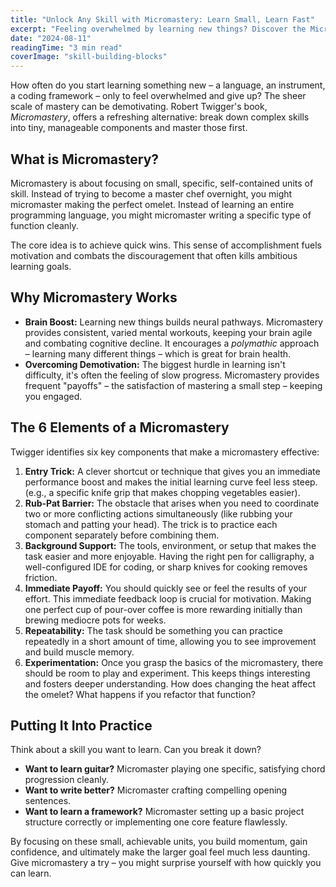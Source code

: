 ```yaml
---
title: "Unlock Any Skill with Micromastery: Learn Small, Learn Fast"
excerpt: "Feeling overwhelmed by learning new things? Discover the Micromastery approach to break down skills into small, achievable steps and build momentum."
date: "2024-08-11"
readingTime: "3 min read"
coverImage: "skill-building-blocks"
---
```


How often do you start learning something new – a language, an instrument, a coding framework – only to feel overwhelmed and give up? The sheer scale of mastery can be demotivating. Robert Twigger's book, *Micromastery*, offers a refreshing alternative: break down complex skills into tiny, manageable components and master those first.

## What is Micromastery?

Micromastery is about focusing on small, specific, self-contained units of skill. Instead of trying to become a master chef overnight, you might micromaster making the perfect omelet. Instead of learning an entire programming language, you might micromaster writing a specific type of function cleanly.

The core idea is to achieve quick wins. This sense of accomplishment fuels motivation and combats the discouragement that often kills ambitious learning goals.

## Why Micromastery Works

*   **Brain Boost:** Learning new things builds neural pathways. Micromastery provides consistent, varied mental workouts, keeping your brain agile and combating cognitive decline. It encourages a *polymathic* approach – learning many different things – which is great for brain health.
*   **Overcoming Demotivation:** The biggest hurdle in learning isn't difficulty, it's often the feeling of slow progress. Micromastery provides frequent "payoffs" – the satisfaction of mastering a small step – keeping you engaged.

## The 6 Elements of a Micromastery

Twigger identifies six key components that make a micromastery effective:

1.  **Entry Trick:** A clever shortcut or technique that gives you an immediate performance boost and makes the initial learning curve feel less steep. (e.g., a specific knife grip that makes chopping vegetables easier).
2.  **Rub-Pat Barrier:** The obstacle that arises when you need to coordinate two or more conflicting actions simultaneously (like rubbing your stomach and patting your head). The trick is to practice each component separately before combining them.
3.  **Background Support:** The tools, environment, or setup that makes the task easier and more enjoyable. Having the right pen for calligraphy, a well-configured IDE for coding, or sharp knives for cooking removes friction.
4.  **Immediate Payoff:** You should quickly see or feel the results of your effort. This immediate feedback loop is crucial for motivation. Making one perfect cup of pour-over coffee is more rewarding initially than brewing mediocre pots for weeks.
5.  **Repeatability:** The task should be something you can practice repeatedly in a short amount of time, allowing you to see improvement and build muscle memory.
6.  **Experimentation:** Once you grasp the basics of the micromastery, there should be room to play and experiment. This keeps things interesting and fosters deeper understanding. How does changing the heat affect the omelet? What happens if you refactor that function?

## Putting It Into Practice

Think about a skill you want to learn. Can you break it down?

*   **Want to learn guitar?** Micromaster playing one specific, satisfying chord progression cleanly.
*   **Want to write better?** Micromaster crafting compelling opening sentences.
*   **Want to learn a framework?** Micromaster setting up a basic project structure correctly or implementing one core feature flawlessly.

By focusing on these small, achievable units, you build momentum, gain confidence, and ultimately make the larger goal feel much less daunting. Give micromastery a try – you might surprise yourself with how quickly you can learn.
